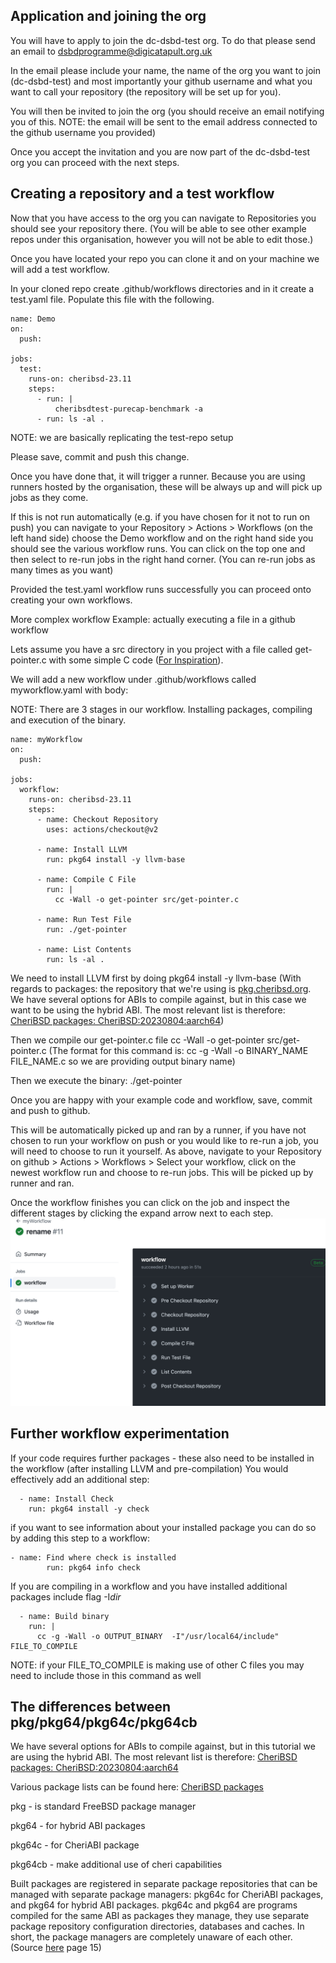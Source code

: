 ## Application and joining the org

You will have to apply to join the dc-dsbd-test org. To do that please send an email to dsbdprogramme@digicatapult.org.uk

In the email please include your name, the name of the org you want to join (dc-dsbd-test) and most importantly your github username and what you want to call your repository (the repository will be set up for you).

You will then be invited to join the org (you should receive an email notifying you of this. NOTE: the email will be sent to the email address connected to the github username you provided)

Once you accept the invitation and you are now part of the dc-dsbd-test org you can proceed with the next steps.

## Creating a repository and a test workflow

Now that you have access to the org you can navigate to Repositories you should see your repository there. (You will be able to see other example repos under this organisation, however you will not be able to edit those.)

Once you have located your repo you can clone it and on your machine we will add a test workflow.

In your cloned repo create .github/workflows directories and in it create a test.yaml file. Populate this file with the following.

```
name: Demo
on:
  push:

jobs:
  test:
    runs-on: cheribsd-23.11
    steps:
      - run: |
          cheribsdtest-purecap-benchmark -a
      - run: ls -al .
```

NOTE: we are basically replicating the test-repo setup

Please save, commit and push this change.

Once you have done that, it will trigger a runner. Because you are using runners hosted by the organisation, these will be always up and will pick up jobs as they come.

If this is not run automatically (e.g. if you have chosen for it not to run on push) you can navigate to your Repository > Actions > Workflows (on the left hand side) choose the Demo workflow and on the right hand side you should see the various workflow runs. You can click on the top one and then select to re-run jobs in the right hand corner. (You can re-run jobs as many times as you want)

Provided the test.yaml workflow runs successfully you can proceed onto creating your own workflows.

More complex workflow
Example: actually executing a file in a github workflow

Lets assume you have a src directory in you project with a file called get-pointer.c with some simple C code ([For Inspiration][ctsrd-cheri]).

We will add a new workflow under .github/workflows called myworkflow.yaml with body:

NOTE: There are 3 stages in our workflow. Installing packages, compiling and execution of the binary.

```
name: myWorkflow
on:
  push:

jobs:
  workflow:
    runs-on: cheribsd-23.11
    steps:
      - name: Checkout Repository
        uses: actions/checkout@v2

      - name: Install LLVM
        run: pkg64 install -y llvm-base

      - name: Compile C File
        run: |
          cc -Wall -o get-pointer src/get-pointer.c

      - name: Run Test File
        run: ./get-pointer

      - name: List Contents
        run: ls -al .
```

We need to install LLVM first by doing pkg64 install -y llvm-base (With regards to packages: the repository that we're using is [pkg.cheribsd.org][pkg.cheribsd.org]. We have several options for ABIs to compile against, but in this case we want to be using the hybrid ABI. The most relevant list is therefore: [CheriBSD packages: CheriBSD:20230804:aarch64][CheriBSD packages: CheriBSD:20230804:aarch64])

Then we compile our get-pointer.c file cc -Wall -o get-pointer src/get-pointer.c (The format for this command is: cc -g -Wall -o BINARY_NAME FILE_NAME.c so we are providing output binary name)

Then we execute the binary: ./get-pointer

Once you are happy with your example code and workflow, save, commit and push to github.

This will be automatically picked up and ran by a runner, if you have not chosen to run your workflow on push or you would like to re-run a job, you will need to choose to run it yourself. As above, navigate to your Repository on github > Actions > Workflows > Select your workflow, click on the newest workflow run and choose to re-run jobs. This will be picked up by runner and ran.

Once the workflow finishes you can click on the job and inspect the different stages by clicking the expand arrow next to each step.
![Successful workflow](../images/successful_workflow.png)

## Further workflow experimentation

If your code requires further packages - these also need to be installed in the workflow (after installing LLVM and pre-compilation) You would effectively add an additional step:

```
  - name: Install Check
    run: pkg64 install -y check
```

if you want to see information about your installed package you can do so by adding this step to a workflow:

```
- name: Find where check is installed
        run: pkg64 info check
```

If you are compiling in a workflow and you have installed additional packages include flag -I*dir*

```
  - name: Build binary
    run: |
      cc -g -Wall -o OUTPUT_BINARY  -I"/usr/local64/include"  FILE_TO_COMPILE
```

NOTE: if your FILE_TO_COMPILE is making use of other C files you may need to include those in this command as well

## The differences between pkg/pkg64/pkg64c/pkg64cb

We have several options for ABIs to compile against, but in this tutorial we are using the hybrid ABI. The most relevant list is therefore: [CheriBSD packages: CheriBSD:20230804:aarch64][CheriBSD packages: CheriBSD:20230804:aarch64]

Various package lists can be found here: [CheriBSD packages][pkg.cheribsd.org]

pkg - is standard FreeBSD package manager

pkg64 - for hybrid ABI packages

pkg64c - for CheriABI package

pkg64cb - make additional use of cheri capabilities

Built packages are registered in separate package repositories that can be managed with separate package managers: pkg64c for CheriABI packages, and pkg64 for hybrid ABI packages. pkg64c and pkg64 are programs compiled for the same ABI as packages they manage, they use separate package repository configuration directories, databases and caches. In short, the package managers are completely unaware of each other. (Source [here][package-difference] page 15)

<!-- Links -->

[ctsrd-cheri]: https://ctsrd-cheri.github.io/cheri-exercises/exercises/compile-and-run/index.html
[pkg.cheribsd.org]: https://pkg.cheribsd.org/
[CheriBSD packages: CheriBSD:20230804:aarch64]: https://pkg.cheribsd.org/CheriBSD:20230804:aarch64.html
[package-difference]: https://freebsdfoundation.org/wp-content/uploads/2023/05/a66452da2b483e5e92bde6533b7236c4d11382eb-1.pdf
